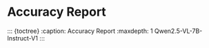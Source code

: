 # Accuracy Report

::: {toctree}
:caption: Accuracy Report
:maxdepth: 1
Qwen2.5-VL-7B-Instruct-V1
:::

